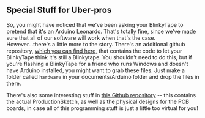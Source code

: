 ## Special Stuff for Uber-pros
So, you  might have noticed that we've been asking your BlinkyTape to pretend that it's an Arduino Leonardo. That's totally fine, since we've made sure that all of our software will work when that's the case.  However...there's a little more to the story. There's an additional github repository, [which you can find here,](https://github.com/Blinkinlabs/Blinkinlabs32u4_boards) that contains the code to let your BlinkyTape think it's still a Blinkytape.  You shouldn't need to do this, but if you're flashing a BlinkyTape for a friend who runs Windows and doesn't have Arduino installed, you might want to grab these files. Just make a folder called `hardware` in your documents/Arduino folder and drop the files in there.

There's also some interesting stuff in [this Github repository](https://github.com/Blinkinlabs/BlinkyTape) -- this contains the actual ProductionSketch, as well as the physical designs for the PCB boards, in case all of this programming stuff is just a little too virtual for you!
